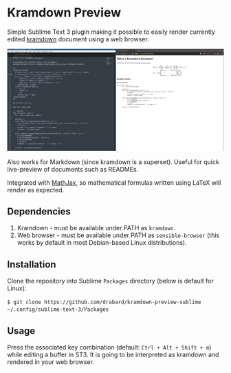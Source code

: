 # Kramdown Preview

Simple Sublime Text 3 plugin making it possible to easily render currently edited
[kramdown](https://kramdown.gettalong.org/) document using a web browser.

![Example](res/example.png)

Also works for Markdown (since kramdown is a superset).
Useful for quick live-preview of documents such as READMEs.

Integrated with [MathJax](https://www.mathjax.org/), so mathematical formulas 
written using LaTeX will render as expected.

## Dependencies

1. Kramdown - must be available under PATH as `kramdown`.
2. Web browser - must be available under PATH as `sensible-browser` (this works
	by default in most Debian-based Linux distributions).

## Installation

Clone the repository into Sublime `Packages` directory (below is default for Linux):

`$ git clone https://github.com/drabard/kramdown-preview-sublime ~/.config/sublime-text-3/Packages`

## Usage

Press the associated key combination (default: `Ctrl + Alt + Shift + m`) 
while editing a buffer in ST3. It is going to be interpreted as kramdown and 
rendered in your web browser.
